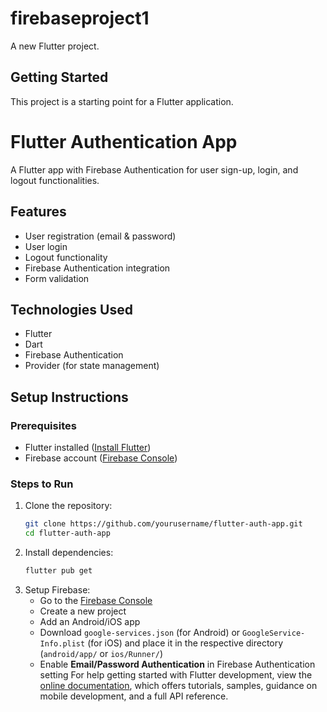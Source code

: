# firebaseproject1

A new Flutter project.

## Getting Started

This project is a starting point for a Flutter application.
# Flutter Authentication App

A Flutter app with Firebase Authentication for user sign-up, login, and logout functionalities.

## Features
- User registration (email & password)
- User login
- Logout functionality
- Firebase Authentication integration
- Form validation

## Technologies Used
- Flutter
- Dart
- Firebase Authentication
- Provider (for state management)

## Setup Instructions

### Prerequisites
- Flutter installed ([Install Flutter](https://flutter.dev/docs/get-started/install))
- Firebase account ([Firebase Console](https://console.firebase.google.com/))

### Steps to Run
1. Clone the repository:
   ```sh
   git clone https://github.com/yourusername/flutter-auth-app.git
   cd flutter-auth-app
   ```
2. Install dependencies:
   ```sh
   flutter pub get
   ```
3. Setup Firebase:
   - Go to the [Firebase Console](https://console.firebase.google.com/)
   - Create a new project
   - Add an Android/iOS app
   - Download `google-services.json` (for Android) or `GoogleService-Info.plist` (for iOS) and place it in the respective directory (`android/app/` or `ios/Runner/`)
   - Enable **Email/Password Authentication** in Firebase Authentication setting
For help getting started with Flutter development, view the
[online documentation](https://docs.flutter.dev/), which offers tutorials,
samples, guidance on mobile development, and a full API reference.
